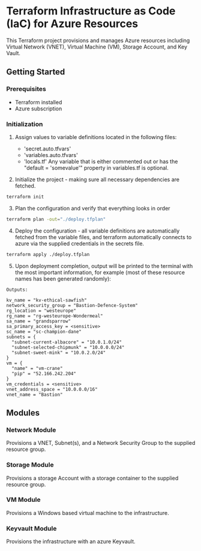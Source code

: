 # Terraform Infrastructure as Code (IaC) for Azure Resources

This Terraform project provisions and manages Azure resources including Virtual Network (VNET), Virtual Machine (VM), Storage Account, and Key Vault.

## Getting Started

### Prerequisites

- Terraform installed
- Azure subscription

### Initialization

1. Assign values to variable definitions located in the following files:
    - 'secret.auto.tfvars' 
    - 'variables.auto.tfvars'
    - 'locals.tf'
Any variable that is either commented out or has the "default = 'somevalue'" property in variables.tf is optional. 

2. Initialize the project - making sure all necessary dependencies are fetched.
```bash
terraform init
```

3. Plan the configuration and verify that everything looks in order
```bash
terraform plan -out="./deploy.tfplan"
```

4. Deploy the configuration - all variable definitions are automatically fetched from the variable files, and terraform automatically connects to azure via the supplied credentials in the secrets file.
```bash
terraform apply ./deploy.tfplan
```

5. Upon deployment completion, output will be printed to the terminal with the most important information, for example (most of these resource names has been generated randomly):
```
Outputs:

kv_name = "kv-ethical-sawfish"
network_security_group = "Bastion-Defence-System"
rg_location = "westeurope"
rg_name = "rg-westeurope-Wondermeal"
sa_name = "grandsparrow"
sa_primary_access_key = <sensitive>
sc_name = "sc-champion-dane"
subnets = {
  "subnet-current-albacore" = "10.0.1.0/24"
  "subnet-selected-chipmunk" = "10.0.0.0/24"
  "subnet-sweet-mink" = "10.0.2.0/24"
}
vm = {
  "name" = "vm-crane"
  "pip" = "52.166.242.204"
}
vm_credentials = <sensitive>
vnet_address_space = "10.0.0.0/16"
vnet_name = "Bastion"
```

## Modules
### Network Module 
Provisions a VNET, Subnet(s), and a Network Security Group to the supplied resource group.

### Storage Module
Provisions a storage Account with a storage container to the supplied resource group.

### VM Module
Provisions a Windows based virtual machine to the infrastructure. 

### Keyvault Module 
Provisions the infrastructure with an azure Keyvault.